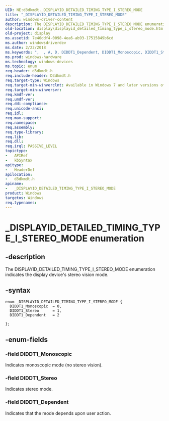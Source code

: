 ```yaml
---
UID: NE:d3dkmdt._DISPLAYID_DETAILED_TIMING_TYPE_I_STEREO_MODE
title: "_DISPLAYID_DETAILED_TIMING_TYPE_I_STEREO_MODE"
author: windows-driver-content
description: The DISPLAYID_DETAILED_TIMING_TYPE_I_STEREO_MODE enumeration indicates the display device's stereo vision mode.
old-location: display\displayid_detailed_timing_type_i_stereo_mode.htm
old-project: display
ms.assetid: 7e40ddf4-0098-4ea6-ab93-17515849b6cd
ms.author: windowsdriverdev
ms.date: 2/22/2018
ms.keywords: ",  , A, D, DIDDT1_Dependent, DIDDT1_Monoscopic, DIDDT1_Stereo, DmEnums_011fdd6c-ba90-40f7-ad26-d1fe075d21c3.xml, E, G, I, L, M, N, O, P, R, S, T, Y, _, _DISPLAYID_DETAILED_TIMING_TYPE_I_STEREO_MODE, _DISPLAYID_DETAILED_TIMING_TYPE_I_STEREO_MODE enumeration [Display Devices], d3dkmdt/DIDDT1_Dependent, d3dkmdt/DIDDT1_Monoscopic, d3dkmdt/DIDDT1_Stereo, d3dkmdt/_DISPLAYID_DETAILED_TIMING_TYPE_I_STEREO_MODE, display.displayid_detailed_timing_type_i_stereo_mode"
ms.prod: windows-hardware
ms.technology: windows-devices
ms.topic: enum
req.header: d3dkmdt.h
req.include-header: D3dkmdt.h
req.target-type: Windows
req.target-min-winverclnt: Available in Windows 7 and later versions of the Windows operating systems.
req.target-min-winversvr: 
req.kmdf-ver: 
req.umdf-ver: 
req.ddi-compliance: 
req.unicode-ansi: 
req.idl: 
req.max-support: 
req.namespace: 
req.assembly: 
req.type-library: 
req.lib: 
req.dll: 
req.irql: PASSIVE_LEVEL
topictype:
-	APIRef
-	kbSyntax
apitype:
-	HeaderDef
apilocation:
-	d3dkmdt.h
apiname:
-	_DISPLAYID_DETAILED_TIMING_TYPE_I_STEREO_MODE
product: Windows
targetos: Windows
req.typenames: 
---
```


# _DISPLAYID_DETAILED_TIMING_TYPE_I_STEREO_MODE enumeration


## -description


The DISPLAYID_DETAILED_TIMING_TYPE_I_STEREO_MODE enumeration indicates the display device's stereo vision mode.


## -syntax


````
enum _DISPLAYID_DETAILED_TIMING_TYPE_I_STEREO_MODE {
  DIDDT1_Monoscopic  = 0, 
  DIDDT1_Stereo      = 1, 
  DIDDT1_Dependent   = 2 

};
````


## -enum-fields




### -field DIDDT1_Monoscopic

Indicates monoscopic mode (no stereo vision).


### -field DIDDT1_Stereo

Indicates stereo mode.


### -field DIDDT1_Dependent

Indicates that the mode depends upon user action.

